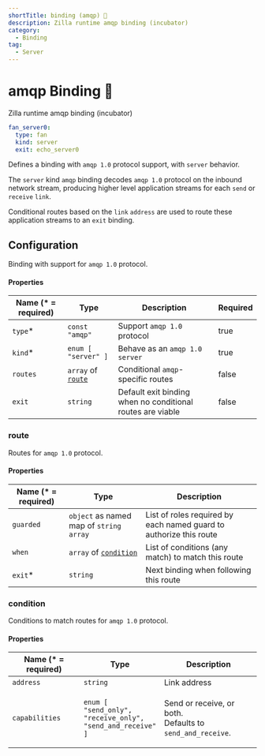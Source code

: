 ```yaml
---
shortTitle: binding (amqp) 🚧
description: Zilla runtime amqp binding (incubator)
category:
  - Binding
tag:
  - Server
---
```


# amqp Binding 🚧

Zilla runtime amqp binding (incubator)

```yaml {2}
fan_server0:
  type: fan
  kind: server
  exit: echo_server0
```

Defines a binding with `amqp 1.0` protocol support, with `server` behavior.

The `server` kind `amqp` binding decodes `amqp 1.0` protocol on the inbound network stream, producing higher level application streams for each `send` or `receive` `link`.

Conditional routes based on the `link` `address` are used to route these application streams to an `exit` binding.

## Configuration

Binding with support for `amqp 1.0` protocol.

#### Properties

<table><thead><tr><th>Name (* = required)</th><th>Type</th><th>Description</th><th data-hidden data-type="checkbox">Required</th></tr></thead><tbody><tr><td><code>type</code>*</td><td><code>const "amqp"</code></td><td>Support <code>amqp 1.0</code> protocol</td><td>true</td></tr><tr><td><code>kind</code>*</td><td><code>enum [ "server" ]</code></td><td>Behave as an <code>amqp 1.0</code> <code>server</code></td><td>true</td></tr><tr><td><code>routes</code></td><td><code>array</code> of <a href="binding-amqp.md#route"><code>route</code></a></td><td>Conditional <code>amqp</code>-specific routes</td><td>false</td></tr><tr><td><code>exit</code></td><td><code>string</code></td><td>Default exit binding when no conditional routes are viable</td><td>false</td></tr></tbody></table>

### route

Routes for `amqp 1.0` protocol.

#### Properties

| Name (\* = required) | Type                                                  | Description                                                        |
| -------------------- | ----------------------------------------------------- | ------------------------------------------------------------------ |
| `guarded`            | `object` as named map of `string` `array`             | List of roles required by each named guard to authorize this route |
| `when`               | `array` of [`condition`](binding-amqp.md#condition) | List of conditions (any match) to match this route                 |
| `exit`\*             | `string`                                              | Next binding when following this route                             |

### condition

Conditions to match routes for `amqp 1.0` protocol.

#### Properties

| Name (\* = required) | Type                                                                                                                                  | Description                                                                    |
| -------------------- | ------------------------------------------------------------------------------------------------------------------------------------- | ------------------------------------------------------------------------------ |
| `address`            | `string`                                                                                                                              | Link address                                                                   |
| `capabilities`       | <p><code>enum [</code> <br>  <code>"send_only",</code> <br>  <code>"receive_only",</code> <br>  <code>"send_and_receive" ]</code></p> | <p>Send or receive, or both.<br>Defaults to <code>send_and_receive</code>.</p> |
